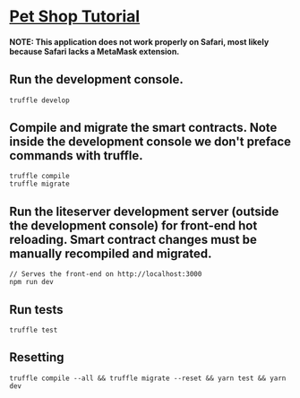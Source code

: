 # [Pet Shop Tutorial](https://www.trufflesuite.com/boxes/pet-shop)

#### NOTE: This application does not work properly on Safari, most likely because Safari lacks a MetaMask extension.

## Run the development console.

    truffle develop

## Compile and migrate the smart contracts. Note inside the development console we don't preface commands with truffle.

    truffle compile
    truffle migrate

## Run the liteserver development server (outside the development console) for front-end hot reloading. Smart contract changes must be manually recompiled and migrated.

    // Serves the front-end on http://localhost:3000
    npm run dev

## Run tests

    truffle test

## Resetting

    truffle compile --all && truffle migrate --reset && yarn test && yarn dev